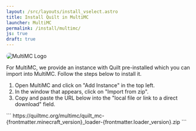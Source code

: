 ```yaml
---
layout: /src/layouts/install_vselect.astro
title: Install Quilt in MultiMC
launcher: MultiMC
permalink: /install/multimc/
js: true
draft: true
---
```


<img class="logo shadow right" style="border-radius: 12px;" alt="MultiMC Logo" src="/assets/img/launchers/multimc.svg" />

For MultiMC, we provide an instance with Quilt pre-installed which you can import into MultiMC. Follow the steps below to install it.

1. Open MultiMC and click on "Add Instance" in the top left.
2. In the window that appears, click on "Import from zip".
3. Copy and paste the URL below into the "local file or link to a direct
   download" field.

<div class="clear"></div>

<div data-version-target="snippet">
```
https://quiltmc.org/multimc/quilt_mc-{frontmatter.minecraft_version}_loader-{frontmatter.loader_version}.zip
```
</div>
